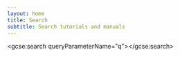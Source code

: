 ```yaml
---
layout: home
title: Search
subtitle: Search tutorials and manuals
---
```

<script>
  (function() {
    var cx = '011728574530201801542:_tfj4i2witk';
    var gcse = document.createElement('script');
    gcse.type = 'text/javascript';
    gcse.async = true;
    gcse.src = (document.location.protocol == 'https:' ? 'https:' : 'http:') +
        '//cse.google.com/cse.js?cx=' + cx;
    var s = document.getElementsByTagName('script')[0];
    s.parentNode.insertBefore(gcse, s);
  })();
</script>
<gcse:search queryParameterName="q"></gcse:search>